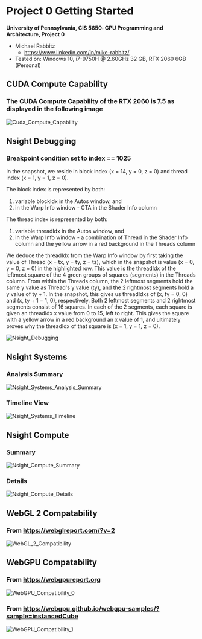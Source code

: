 Project 0 Getting Started
====================

**University of Pennsylvania, CIS 5650: GPU Programming and Architecture, Project 0**

* Michael Rabbitz
  * https://www.linkedin.com/in/mike-rabbitz/
* Tested on: Windows 10, i7-9750H @ 2.60GHz 32 GB, RTX 2060 6GB (Personal)

## CUDA Compute Capability
### The CUDA Compute Capability of the RTX 2060 is 7.5 as displayed in the following image
![Cuda_Compute_Capability](images/CudaComputeCapability.PNG)

## Nsight Debugging
### Breakpoint condition set to index == 1025
In the snapshot, we reside in block index (x = 14, y = 0, z = 0) and thread index (x = 1, y = 1, z = 0).

The block index is represented by both:

1) variable blockIdx in the Autos window, and
2) in the Warp Info window - CTA in the Shader Info column

The thread index is represented by both:

1) variable threadIdx in the Autos window, and
2) in the Warp Info window - a combination of Thread in the Shader Info column and the yellow arrow in a red background in the Threads column

We deduce the threadIdx from the Warp Info window by first taking the value of Thread (x = tx, y = ty, z = tz), which in the snapshot is value (x = 0, y = 0, z = 0) in the highlighted row. This value is the threadIdx of the leftmost square of the 4 green groups of squares (segments) in the Threads column. From within the Threads column, the 2 leftmost segments hold the same y value as Thread's y value (ty), and the 2 rightmost segments hold a y value of ty + 1. In the snapshot, this gives us threadIdxs of (x, ty = 0, 0) and (x, ty + 1 = 1, 0), respectively. Both 2 leftmost segments and 2 rightmost segments consist of 16 squares. In each of the 2 segments, each square is given an threadIdx x value from 0 to 15, left to right. This gives the square with a yellow arrow in a red background an x value of 1, and ultimately proves why the threadIdx of that square is (x = 1, y = 1, z = 0).

![Nsight_Debugging](images/NsightDebugging.PNG)

## Nsight Systems
### Analysis Summary
![Nsight_Systems_Analysis_Summary](images/NsightSystems_AnalysisSummary.PNG)
### Timeline View
![Nsight_Systems_Timeline](images/NsightSystems_Timeline.PNG)

## Nsight Compute
### Summary
![Nsight_Compute_Summary](images/NsightCompute_Summary.PNG)
### Details
![Nsight_Compute_Details](images/NsightCompute_Details.PNG)

## WebGL 2 Compatability
### From https://webglreport.com/?v=2
![WebGL_2_Compatibility](images/WebGL_2_Compatibility.PNG)

## WebGPU Compatability
### From https://webgpureport.org
![WebGPU_Compatibility_0](images/WebGPU_Compatibility_0.PNG)
### From https://webgpu.github.io/webgpu-samples/?sample=instancedCube
![WebGPU_Compatibility_1](images/WebGPU_Compatibility_1.PNG)









